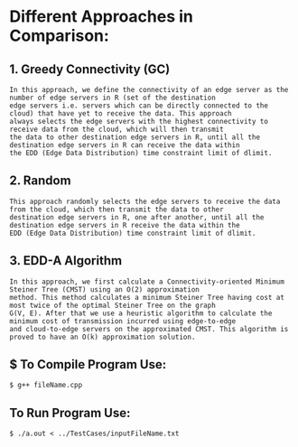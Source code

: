 # Different Approaches in Comparison:
## 1. Greedy Connectivity (GC) 
	In this approach, we define the connectivity of an edge server as the number of edge servers in R (set of the destination
	edge servers i.e. servers which can be directly connected to the cloud) that have yet to receive the data. This approach 
	always selects the edge servers with the highest connectivity to receive data from the cloud, which will then transmit
	the data to other destination edge servers in R, until all the	destination edge servers in R can receive the data within
	the EDD (Edge Data Distribution) time constraint limit of dlimit.

## 2. Random 
	This approach randomly selects the edge servers to receive the data from the cloud, which then transmit the data to other
	destination edge servers in R, one after another, until all the destination edge servers in R receive the data within the
	EDD (Edge Data Distribution) time constraint limit of dlimit.

## 3. EDD-A Algorithm
	In this approach, we first calculate a Connectivity-oriented Minimum Steiner Tree (CMST) using an O(2) approximation
	method. This method calculates a minimum Steiner Tree having cost at most twice of the optimal Steiner Tree on the graph
	G(V, E). After that we use a heuristic algorithm to calculate the minimum cost of transmission incurred using edge-to-edge
	and cloud-to-edge servers on the approximated CMST. This algorithm is proved to have an O(k) approximation solution.

## $ To Compile Program Use:
	$ g++ fileName.cpp

## To Run Program Use:
	$ ./a.out < ../TestCases/inputFileName.txt 

